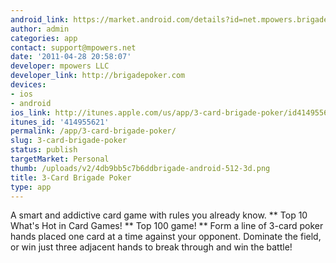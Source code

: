 ```yaml
---
android_link: https://market.android.com/details?id=net.mpowers.brigade.android
author: admin
categories: app
contact: support@mpowers.net
date: '2011-04-28 20:58:07'
developer: mpowers LLC
developer_link: http://brigadepoker.com
devices: 
- ios
- android
ios_link: http://itunes.apple.com/us/app/3-card-brigade-poker/id414955621?mt=8
itunes_id: '414955621'
permalink: /app/3-card-brigade-poker/
slug: 3-card-brigade-poker
status: publish
targetMarket: Personal
thumb: /uploads/v2/4db9bb5c7b6ddbrigade-android-512-3d.png
title: 3-Card Brigade Poker
type: app
---
```


A smart and addictive card game with rules you already know. ** Top 10 What's Hot in Card Games! ** Top 100 game! ** Form a line of 3-card poker hands placed one card at a time against your opponent. Dominate the field, or win just three adjacent hands to break through and win the battle!